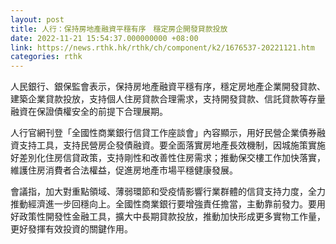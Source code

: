 ```yaml
---
layout: post
title: 人行：保持房地產融資平穩有序　穩定房企開發貸款投放
date: 2022-11-21 15:54:37.000000000 +08:00
link: https://news.rthk.hk/rthk/ch/component/k2/1676537-20221121.htm
categories: rthk
---
```


人民銀行、銀保監會表示，保持房地產融資平穩有序，穩定房地產企業開發貸款、建築企業貸款投放，支持個人住房貸款合理需求，支持開發貸款、信託貸款等存量融資在保證債權安全的前提下合理展期。

人行官網刊登「全國性商業銀行信貸工作座談會」內容顯示，用好民營企業債券融資支持工具，支持民營房企發債融資。要全面落實房地產長效機制，因城施策實施好差別化住房信貸政策，支持剛性和改善性住房需求；推動保交樓工作加快落實，維護住房消費者合法權益，促進房地產市場平穩健康發展。

會議指，加大對重點領域、薄弱環節和受疫情影響行業群體的信貸支持力度，全力推動經濟進一步回穩向上。全國性商業銀行要增強責任擔當，主動靠前發力。要用好政策性開發性金融工具，擴大中長期貸款投放，推動加快形成更多實物工作量，更好發揮有效投資的關鍵作用。
